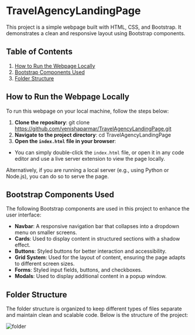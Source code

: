 # TravelAgencyLandingPage


This project is a simple webpage built with HTML, CSS, and Bootstrap. It demonstrates a clean and responsive layout using Bootstrap components. 

## Table of Contents
1. [How to Run the Webpage Locally](#how-to-run-the-webpage-locally)
2. [Bootstrap Components Used](#bootstrap-components-used)
3. [Folder Structure](#folder-structure)

## How to Run the Webpage Locally

To run this webpage on your local machine, follow the steps below:

1. **Clone the repository**: git clone https://github.com/venishaparmar/TravelAgencyLandingPage.git
2. **Navigate to the project directory**: cd TravelAgencyLandingPage
3. **Open the `index.html` file in your browser**:
- You can simply double-click the `index.html` file, or open it in any code editor and use a live server extension to view the page locally.

Alternatively, if you are running a local server (e.g., using Python or Node.js), you can do so to serve the page.

## Bootstrap Components Used

The following Bootstrap components are used in this project to enhance the user interface:

- **Navbar**: A responsive navigation bar that collapses into a dropdown menu on smaller screens.
- **Cards**: Used to display content in structured sections with a shadow effect.
- **Buttons**: Styled buttons for better interaction and accessibility.
- **Grid System**: Used for the layout of content, ensuring the page adapts to different screen sizes.
- **Forms**: Styled input fields, buttons, and checkboxes.
- **Modals**: Used to display additional content in a popup window.

## Folder Structure

The folder structure is organized to keep different types of files separate and maintain clean and scalable code. Below is the structure of the project:

![folder](https://github.com/user-attachments/assets/7b2b0c71-7ab6-425c-af49-47a650fd2b3c)


